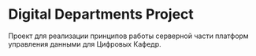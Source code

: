 # Digital Departments Project
Проект для реализации принципов работы серверной части платформ управления данными для Цифровых Кафедр.
